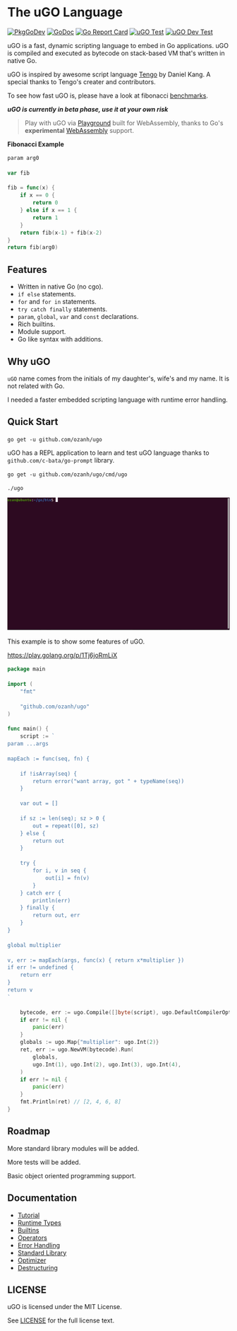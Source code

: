 # The uGO Language

[![PkgGoDev](https://pkg.go.dev/badge/github.com/ozanh/ugo)](https://pkg.go.dev/github.com/ozanh/ugo)
[![GoDoc](https://godoc.org/github.com/ozanh/ugo?status.svg)](https://godoc.org/github.com/ozanh/ugo)
[![Go Report Card](https://goreportcard.com/badge/github.com/ozanh/ugo)](https://goreportcard.com/report/github.com/ozanh/ugo)
[![uGO Test](https://github.com/ozanh/ugo/workflows/test/badge.svg)](https://github.com/ozanh/ugo/actions)
[![uGO Dev Test](https://github.com/ozanh/ugodev/workflows/ugodev-test/badge.svg)](https://github.com/ozanh/ugodev/actions)

uGO is a fast, dynamic scripting language to embed in Go applications.
uGO is compiled and executed as bytecode on stack-based VM that's written
in native Go.

uGO is inspired by awesome script language [Tengo](https://github.com/d5/tengo)
by Daniel Kang. A special thanks to Tengo's creater and contributors.

To see how fast uGO is, please have a look at fibonacci
[benchmarks](https://github.com/ozanh/ugobenchfib).

**_uGO is currently in beta phase, use it at your own risk_**

> Play with uGO via [Playground](https://play.verigraf.com) built for
WebAssembly, thanks to Go's __experimental__
[WebAssembly](https://github.com/golang/go/wiki/WebAssembly) support.

**Fibonacci Example**

```go
param arg0

var fib

fib = func(x) {
    if x == 0 {
        return 0
    } else if x == 1 {
        return 1
    }
    return fib(x-1) + fib(x-2)
}
return fib(arg0)
```

## Features

* Written in native Go (no cgo).
* `if else` statements.
* `for` and `for in` statements.
* `try catch finally` statements.
* `param`, `global`, `var` and `const` declarations.
* Rich builtins.
* Module support.
* Go like syntax with additions.

## Why uGO

`uGO` name comes from the initials of my daughter's, wife's and my name. It is
not related with Go.

I needed a faster embedded scripting language with runtime error handling.

## Quick Start

`go get -u github.com/ozanh/ugo`

uGO has a REPL application to learn and test uGO language thanks to
`github.com/c-bata/go-prompt` library.

`go get -u github.com/ozanh/ugo/cmd/ugo`

`./ugo`

![repl-gif](https://github.com/ozanh/ugo/blob/main/docs/repl.gif)

This example is to show some features of uGO.

<https://play.golang.org/p/1Tj6joRmLiX>

```go
package main

import (
    "fmt"

    "github.com/ozanh/ugo"
)

func main() {
    script := `
param ...args

mapEach := func(seq, fn) {

    if !isArray(seq) {
        return error("want array, got " + typeName(seq))
    }

    var out = []

    if sz := len(seq); sz > 0 {
        out = repeat([0], sz)
    } else {
        return out
    }

    try {
        for i, v in seq {
            out[i] = fn(v)
        }
    } catch err {
        println(err)
    } finally {
        return out, err
    }
}

global multiplier

v, err := mapEach(args, func(x) { return x*multiplier })
if err != undefined {
    return err
}
return v
`

    bytecode, err := ugo.Compile([]byte(script), ugo.DefaultCompilerOptions)
    if err != nil {
        panic(err)
    }
    globals := ugo.Map{"multiplier": ugo.Int(2)}
    ret, err := ugo.NewVM(bytecode).Run(
        globals,
        ugo.Int(1), ugo.Int(2), ugo.Int(3), ugo.Int(4),
    )
    if err != nil {
        panic(err)
    }
    fmt.Println(ret) // [2, 4, 6, 8]
}
```

## Roadmap

More standard library modules will be added.

More tests will be added.

Basic object oriented programming support.

## Documentation

* [Tutorial](https://github.com/ozanh/ugo/blob/main/docs/tutorial.md)
* [Runtime Types](https://github.com/ozanh/ugo/blob/main/docs/runtime-types.md)
* [Builtins](https://github.com/ozanh/ugo/blob/main/docs/builtins.md)
* [Operators](https://github.com/ozanh/ugo/blob/main/docs/operators.md)
* [Error Handling](https://github.com/ozanh/ugo/blob/main/docs/error-handling.md)
* [Standard Library](https://github.com/ozanh/ugo/blob/main/docs/stdlib.md)
* [Optimizer](https://github.com/ozanh/ugo/blob/main/docs/optimizer.md)
* [Destructuring](https://github.com/ozanh/ugo/blob/main/docs/destructuring.md)

## LICENSE

uGO is licensed under the MIT License.

See [LICENSE](LICENSE) for the full license text.
